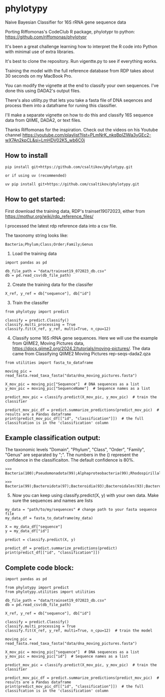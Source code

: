 # phylotypy
Naive Bayesian Classifier for 16S rRNA gene sequence data

Porting Riffomonas's CodeClub R package, phylotypr to python: https://github.com/riffomonas/phylotypr

It's been a great challenge learning how to interpret the R code into Python with minimal use of extra libraries.

It's best to clone the repository.  Run vigentte.py to see if everything works.

Training the model with the full reference database from RDP takes about 30 seconds on my MacBook Pro.

You can modify the vignette at the end to classify your own sequences. I've done this using DADA2's output files.

There's also utility.py that lets you take a fasta file of DNA seqences and process them into a dataframe for runing this classifier.

I'll make a separate vignette on how to do this and classify 16S sequence data from QIIME, DADA2, or text files.

Thanks Riffomonas for the inspiration.  Check out the videos on his Youtube channel https://youtube.com/playlist?list=PLmNrK_nkqBpIZlWa3yGEc2-wX7An2kpCL&si=LmHDV02K5_wb6C0j

## How to install
```
pip install git+https://github.com/csaltikov/phylotypy.git

or if using uv (recommended)

uv pip install git+https://github.com/csaltikov/phylotypy.git
```

## How to get started:
First download the training data, RDP's trainset19072023, either from https://mothur.org/wiki/rdp_reference_files/

I processed the latest rdp reference data into a csv file.

The taxonomy string looks like:
```
Bacteria;Phylum;Class;Order;Family;Genus
```

1. Load the training data
```
import pandas as pd

db_file_path = "data/trainset19_072023_db.csv"
db = pd.read_csv(db_file_path)
```
2. Create the training data for the classifer
```
X_ref, y_ref = db["sequence"], db["id"]
```
3. Train the classifer
```
from phylotypy import predict

classify = predict.Classify()
classify.multi_processing = True
classify.fit(X_ref, y_ref, multi=True, n_cpu=12)
```
4. Classify some 16S rRNA gene sequences.  Here we will use the example from QIIME2, Moving Pictures data, https://docs.qiime2.org/2024.2/tutorials/moving-pictures/.  The data came from Classifying QIIME2 Moving Pictures rep-seqs-dada2.qza
```
from utilities import fasta_to_dataframe

moving_pic = read_fasta.read_taxa_fasta("data/dna_moving_pictures.fasta")

X_mov_pic = moving_pic["Sequence"]  # DNA sequences as a list
y_mov_pic = moving_pic["SequenceName"]  # Sequence names as a list

predict_mov_pic = classify.predict(X_mov_pic, y_mov_pic)  # train the classifier

predict_mov_pic_df = predict.summarize_predictions(predict_mov_pic)  # results are a Pandas dataframe
print(predict_mov_pic_df[["id", "classification"]])  # the full classifcation is in the 'classification' column
```
## Example classification output:
The taxonomic levels "Domain", "Phylum", "Class", "Order", "Family", "Genus" are separated by ";".  The numbers in the () represent the confidence in the classificaiton.  The default confidence is 80%.
```
>>> Bacteria(100);Pseudomonadota(99);Alphaproteobacteria(99);Rhodospirillales(99);Acetobacteraceae(99);Roseomonas(83)

>>> Bacteria(99);Bacteroidota(97);Bacteroidia(93);Bacteroidales(93);Bacteroidales_unclassified(93);Bacteroidales_unclassified(93)

```

5. Now you can keep using classify.predict(X, y) with your own data.  Make sure the sequences and names are lists
```
my_data = "path/to/my/sequences" # change path to your fasta sequence file
my_data_df = fasta_to_dataframe(my_data)

X = my_data_df["sequence"]
y = my_data_df["id"]

predict = classify.predict(X, y)

predict_df = predict.summarize_predictions(predict)
print(predict_df[["id", "classification"]])
```

## Complete code block:
```
import pandas as pd

from phylotypy import predict
from phylotypy.utilities import utilities

db_file_path = "data/trainset19_072023_db.csv"
db = pd.read_csv(db_file_path)

X_ref, y_ref = db["sequence"], db["id"]

classify = predict.Classify()
classify.multi_processing = True
classify.fit(X_ref, y_ref, multi=True, n_cpu=12)  # train the model

moving_pic = read_fasta.read_taxa_fasta("data/dna_moving_pictures.fasta")

X_mov_pic = moving_pic["sequence"]  # DNA sequences as a list
y_mov_pic = moving_pic["id"]  # Sequence names as a list

predict_mov_pic = classify.predict(X_mov_pic, y_mov_pic)  # train the classifier

predict_mov_pic_df = predict.summarize_predictions(predict_mov_pic)  # results are a Pandas dataframe
print(predict_mov_pic_df[["id", "classification"]])  # the full classifcation is in the 'classification' column
```
